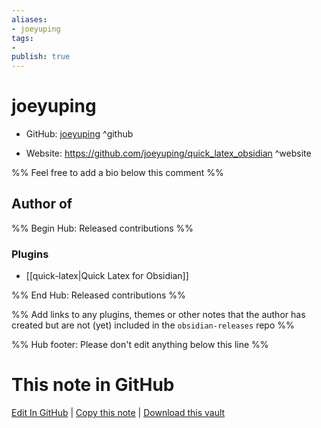 ```yaml
---
aliases:
- joeyuping
tags:
- 
publish: true
---
```


# joeyuping

- GitHub: [joeyuping](https://github.com/joeyuping/) ^github
<!-- - Discord: `@` ^discord-->
- Website: <https://github.com/joeyuping/quick_latex_obsidian> ^website
<!-- - [[Publish sites|Publish site]]: ^publish-->

%% Feel free to add a bio below this comment %%


## Author of

%% Begin Hub: Released contributions %%
### Plugins
- [[quick-latex|Quick Latex for Obsidian]]

%% End Hub: Released contributions %%

%% Add links to any plugins, themes or other notes that the author has created but are not (yet) included in the `obsidian-releases` repo %%

<!--
### Unlisted plugins
-->

<!--
### Others
-->

<!--
## Sponsor this author

- [[GitHub sponsors]]: [Sponsor @joeyuping on GitHub Sponsors](https://github.com/sponsors/joeyuping) ^github-sponsor
- [[Buy me a coffee]]: ^buy-me-a-coffee
- [[PayPal]]: ^paypal
- [[Patreon]]: ^patreon

-->

<!--
## Follow this author
-->

<!-- - [[YouTube Channels|On YouTube]]: <https://> ^youtube-->
<!-- - Twitter: <https://> ^twitter-->
<!-- - ... -->

%% Hub footer: Please don't edit anything below this line %%

# This note in GitHub

<span class="git-footer">[Edit In GitHub](https://github.dev/obsidian-community/obsidian-hub/blob/main/01%20-%20Community/People/joeyuping.md "git-hub-edit-note") | [Copy this note](https://raw.githubusercontent.com/obsidian-community/obsidian-hub/main/01%20-%20Community/People/joeyuping.md "git-hub-copy-note") | [Download this vault](https://github.com/obsidian-community/obsidian-hub/archive/refs/heads/main.zip "git-hub-download-vault") </span>
